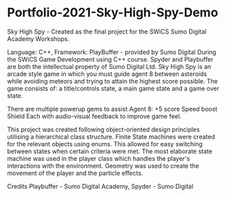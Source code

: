 # Portfolio-2021-Sky-High-Spy-Demo
Sky High Spy - Created as the final project for the SWiCS Sumo Digital Academy Workshops.

Language: C++, Framework: PlayBuffer - provided by Sumo Digital During the SWiCS Game Development using C++ course. Spyder and Playbuffer are both the intellectual property of Sumo Digital Ltd. 
Sky High Spy is an arcade style game in which you must guide agent 8 between asteroids while avoiding meteors and trying to attain the highest score possible. 
The game consists of: a title/controls state, a main game state and a game over state. 

There are multiple powerup gems to assist Agent 8:
    +5 score
    Speed boost
    Shield
Each with audio-visual feedback to improve game feel.

This project was created following object-oriented design principles utilising a hierarchical class structure. Finite State machines were created for the relevant objects using enums. This allowed for easy switching between states when certain criteria were met. The most elaborate state machine was used in the player class which handles the player's interactions with the environment. Geometry was used to create the movement of the player and the particle effects.

Credits Playbuffer - Sumo Digital Academy, Spyder - Sumo Digital
